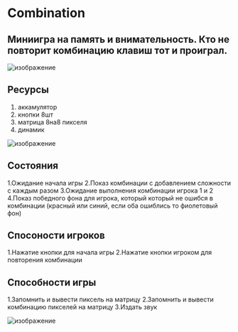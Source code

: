 # Combination
## Миниигра на память и внимательность. Кто не повторит комбинацию клавиш тот и проиграл.
![изображение](https://github.com/user-attachments/assets/df39f419-9e43-4c63-81d5-bd24792d8b48)
## Ресурсы 
1. аккамулятор
2. кнопки 8шт
3. матрица 8на8  пикселя
4. динамик 

![изображение](https://github.com/user-attachments/assets/df39f419-9e43-4c63-81d5-bd24792d8b48)


## Состояния
1.Ожидание начала игры
2.Показ комбинации с добавлением сложности с каждым разом
3.Ожидание выполнения комбинации игрока 1 и 2
4.Показ победного фона для игрока, который который не ошибся в комбинации (красный или синий, если оба ошиблись то фиолетовый фон)

## Спосоности игроков
1.Нажатие кнопки для начала игры
2.Нажатие кнопки игроком для повторения комбинации

## Способности игры
1.Запомнить и вывести пиксель на матрицу
2.Запомнить и вывести комбинацию пикселей на матрицу
3.Издать звук

![изображение](https://github.com/user-attachments/assets/df39f419-9e43-4c63-81d5-bd24792d8b48)

